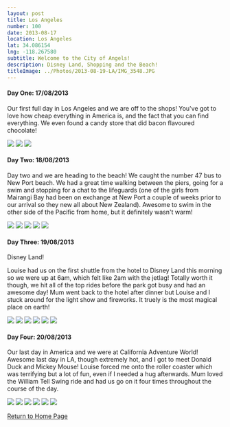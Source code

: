 ```yaml
---
layout: post
title: Los Angeles
number: 100
date: 2013-08-17
location: Los Angeles
lat: 34.086154
lng: -118.267580
subtitle: Welcome to the City of Angels!
description: Disney Land, Shopping and the Beach!
titleImage: ../Photos/2013-08-19-LA/IMG_3548.JPG
---
```


<h4>Day One: 17/08/2013</h4>

Our first full day in Los Angeles and we are off to the shops! You've got to love how cheap everything in America is, and the fact that you can find everything. We even found a candy store that did bacon flavoured chocolate!

<img src="../Photos/2013-08-19-LA/P1000809.JPG" class="image1">
<img src="../Photos/2013-08-19-LA/P1000810.JPG" class="image1">
<img src="../Photos/2013-08-19-LA/P1000812.JPG" class="image1">

<h4>Day Two: 18/08/2013</h4>

Day two and we are heading to the beach! We caught the number 47 bus to New Port beach. We had a great time walking between the piers, going for a swim and stopping for a chat to the lifeguards (one of the girls from Mairangi Bay had been on exchange at New Port a couple of weeks prior to our arrival so they new all about New Zealand). Awesome to swim in the other side of the Pacific from home, but it definitely wasn't warm!

<img src="../Photos/2013-08-19-LA/P1000820.JPG" class="image1">
<img src="../Photos/2013-08-19-LA/P1000832.JPG" class="image1">
<img src="../Photos/2013-08-19-LA/P1000833.JPG" class="image1">
<img src="../Photos/2013-08-19-LA/IMG_3534.JPG" class="image1">
<img src="../Photos/2013-08-19-LA/IMG_3549.JPG" class="image1">

<h4>Day Three: 19/08/2013</h4>

Disney Land!

Louise had us on the first shuttle from the hotel to Disney Land this morning so we were up at 6am, which felt like 2am with the jetlag!
Totally worth it though, we hit all of the top rides before the park got busy and had an awesome day! Mum went back to the hotel after dinner but Louise and I stuck around for the light show and fireworks. 
It truely is the most magical place on earth!

<img src="../Photos/2013-08-19-LA/IMG_3722.JPG" class="image1">
<img src="../Photos/2013-08-19-LA/IMG_3716.JPG" class="image1">
<img src="../Photos/2013-08-19-LA/IMG_3589.JPG" class="image1">
<img src="../Photos/2013-08-19-LA/IMG_3588.JPG" class="image1">
<img src="../Photos/2013-08-19-LA/IMG_3741.JPG" class="image1">
<img src="../Photos/2013-08-19-LA/IMG_3726.JPG" class="image1">

<h4>Day Four: 20/08/2013</h4>

Our last day in America and we were at California Adventure World! 
Awesome last day in LA, though extremely hot, and I got to meet Donald Duck and Mickey Mouse! Louise forced me onto the roller coaster which was terrifying but a lot of fun, even if I needed a hug afterwards.
Mum loved the William Tell Swing ride and had us go on it four times throughout the course of the day.

<img src="../Photos/2013-08-19-LA/IMG_3780.JPG" class="image1">
<img src="../Photos/2013-08-19-LA/IMG_3787.JPG" class="image1">
<img src="../Photos/2013-08-19-LA/IMG_3771.JPG" class="image1">
<img src="../Photos/2013-08-19-LA/IMG_3774.JPG" class="image1">
<img src="../Photos/2013-08-19-LA/IMG_3778.JPG" class="image1">
<img src="../Photos/2013-08-19-LA/IMG_3800.JPG" class="image1">

<a href="https://adventuresofthetravellingtwins.com/">Return to Home Page</a>

